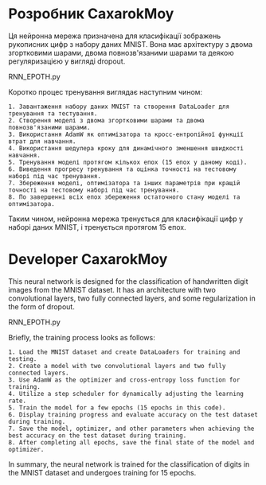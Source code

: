 # Розробник CaxarokMoy

Ця нейронна мережа призначена для класифікації зображень рукописних цифр з набору даних MNIST. Вона має архітектуру з двома згортковими шарами, двома повнозв'язаними шарами та деякою регуляризацією у вигляді dropout.

RNN_EPOTH.py

Коротко процес тренування виглядає наступним чином:

    1. Завантаження набору даних MNIST та створення DataLoader для тренування та тестування.
    2. Створення моделі з двома згортковими шарами та двома повнозв'язаними шарами.
    3. Використання AdamW як оптимізатора та кросс-ентропійної функції втрат для навчання.
    4. Використання шедулера кроку для динамічного зменшення швидкості навчання.
    5. Тренування моделі протягом кількох епох (15 епох у даному коді).
    6. Виведення прогресу тренування та оцінка точності на тестовому наборі під час тренування.
    7. Збереження моделі, оптимізатора та інших параметрів при кращій точності на тестовому наборі під час тренування.
    8. По завершенні всіх епох збереження остаточного стану моделі та оптимізатора.

Таким чином, нейронна мережа тренується для класифікації цифр у наборі даних MNIST, і тренується протягом 15 епох.

# Developer CaxarokMoy 

This neural network is designed for the classification of handwritten digit images from the MNIST dataset. It has an architecture with two convolutional layers, two fully connected layers, and some regularization in the form of dropout.

RNN_EPOTH.py

Briefly, the training process looks as follows:

    1. Load the MNIST dataset and create DataLoaders for training and testing.
    2. Create a model with two convolutional layers and two fully connected layers.
    3. Use AdamW as the optimizer and cross-entropy loss function for training.
    4. Utilize a step scheduler for dynamically adjusting the learning rate.
    5. Train the model for a few epochs (15 epochs in this code).
    6. Display training progress and evaluate accuracy on the test dataset during training.
    7. Save the model, optimizer, and other parameters when achieving the best accuracy on the test dataset during training.
    8. After completing all epochs, save the final state of the model and optimizer.

In summary, the neural network is trained for the classification of digits in the MNIST dataset and undergoes training for 15 epochs.
